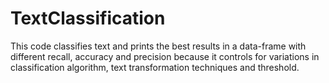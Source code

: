 # TextClassification
This code classifies text and prints the best results in a data-frame with different recall, accuracy and precision because it controls for variations in classification algorithm, text transformation techniques and threshold.
